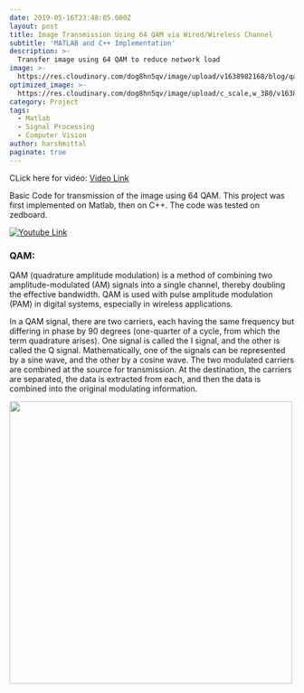 ```yaml
---
date: 2019-05-16T23:48:05.000Z
layout: post
title: Image Transmission Using 64 QAM via Wired/Wireless Channel
subtitle: 'MATLAB and C++ Implementation'
description: >-
  Transfer image using 64 QAM to reduce network load
image: >-
  https://res.cloudinary.com/dog8hn5qv/image/upload/v1638982168/blog/qam_xulfwh.png
optimized_image: >-
  https://res.cloudinary.com/dog8hn5qv/image/upload/c_scale,w_380/v1638982168/blog/qam_xulfwh.png
category: Project
tags:
  - Matlab
  - Signal Processing
  - Computer Vision
author: harshmittal
paginate: true
---
```


CLick here for video: [Video Link](https://www.youtube.com/watch?v=-MvTl2pfDNA&ab_channel=HARSHMITTAL)

Basic Code for transmission of the image using 64 QAM. This project was first implemented on Matlab, then on C++. The code was tested on zedboard.


[![Youtube Link](https://res.cloudinary.com/dog8hn5qv/image/upload/v1638982491/blog/qam_play_znvaxg.png)](https://www.youtube.com/watch?v=-MvTl2pfDNA&ab_channel=HARSHMITTAL)



### QAM:

QAM (quadrature amplitude modulation) is a method of combining two amplitude-modulated (AM) signals into a single channel, thereby doubling the effective bandwidth. 
QAM is used with pulse amplitude modulation (PAM) in digital systems, especially in wireless applications.

In a QAM signal, there are two carriers, each having the same frequency but differing in phase by 90 degrees (one-quarter of a cycle, from which the term quadrature arises).
One signal is called the I signal, and the other is called the Q signal. Mathematically, one of the signals can be represented by a sine wave, and the other by a cosine wave. 
The two modulated carriers are combined at the source for transmission. 
At the destination, the carriers are separated, the data is extracted from each, and then the data is combined into the original modulating information.

<img align="center" src="https://www.electronics-notes.com/images/quadrature-amplitude-modulation-64qam-constellation-02.svg" width=500>
